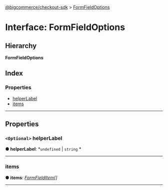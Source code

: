 [@bigcommerce/checkout-sdk](../README.md) > [FormFieldOptions](../interfaces/formfieldoptions.md)

# Interface: FormFieldOptions

## Hierarchy

**FormFieldOptions**

## Index

### Properties

* [helperLabel](formfieldoptions.md#helperlabel)
* [items](formfieldoptions.md#items)

---

## Properties

<a id="helperlabel"></a>

### `<Optional>` helperLabel

**● helperLabel**: *`undefined` |
`string`
*

___
<a id="items"></a>

###  items

**● items**: *[FormFieldItem](formfielditem.md)[]*

___

